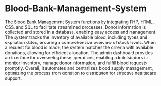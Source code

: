 # Blood-Bank-Management-System
The Blood Bank Management System functions by integrating PHP, HTML, CSS, and SQL to facilitate streamlined processes. Donor information is collected and stored in a database, enabling easy access and management. The system tracks the inventory of available blood, including types and expiration dates, ensuring a comprehensive overview of stock levels. When a request for blood is made, the system matches the criteria with available donations, allowing for efficient allocation. The admin dashboard provides an interface for overseeing these operations, enabling administrators to monitor inventory, manage donor information, and fulfill blood requests promptly. Overall, it automates and centralizes blood supply management, optimizing the process from donation to distribution for effective healthcare support.
